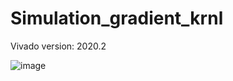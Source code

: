 # Simulation_gradient_krnl
Vivado version: 2020.2

![image](https://user-images.githubusercontent.com/89967414/198282104-ad991ce3-3376-4ea3-b7c6-c6b20aef5196.png)
